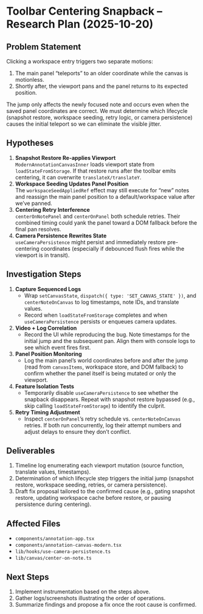 # Toolbar Centering Snapback – Research Plan (2025-10-20)

## Problem Statement
Clicking a workspace entry triggers two separate motions:
1. The main panel “teleports” to an older coordinate while the canvas is motionless.
2. Shortly after, the viewport pans and the panel returns to its expected position.

The jump only affects the newly focused note and occurs even when the saved panel coordinates are correct. We must determine which lifecycle (snapshot restore, workspace seeding, retry logic, or camera persistence) causes the initial teleport so we can eliminate the visible jitter.

## Hypotheses
1. **Snapshot Restore Re-applies Viewport**  
   `ModernAnnotationCanvasInner` loads viewport state from `loadStateFromStorage`. If that restore runs after the toolbar emits centering, it can overwrite `translateX/translateY`.
2. **Workspace Seeding Updates Panel Position**  
   The `workspaceSeedAppliedRef` effect may still execute for “new” notes and reassign the main panel position to a default/workspace value after we’ve panned.
3. **Centering Retry Interference**  
   `centerOnNotePanel` and `centerOnPanel` both schedule retries. Their combined timing could yank the panel toward a DOM fallback before the final pan resolves.
4. **Camera Persistence Rewrites State**  
   `useCameraPersistence` might persist and immediately restore pre-centering coordinates (especially if debounced flush fires while the viewport is in transit).

## Investigation Steps
1. **Capture Sequenced Logs**
   - Wrap `setCanvasState`, `dispatch({ type: 'SET_CANVAS_STATE' })`, and `centerNoteOnCanvas` to log timestamps, note IDs, and translate values.
   - Record when `loadStateFromStorage` completes and when `useCameraPersistence` persists or enqueues camera updates.
2. **Video + Log Correlation**
   - Record the UI while reproducing the bug. Note timestamps for the initial jump and the subsequent pan. Align them with console logs to see which event fires first.
3. **Panel Position Monitoring**
   - Log the main panel’s world coordinates before and after the jump (read from `canvasItems`, workspace store, and DOM fallback) to confirm whether the panel itself is being mutated or only the viewport.
4. **Feature Isolation Tests**
   - Temporarily disable `useCameraPersistence` to see whether the snapback disappears. Repeat with snapshot restore bypassed (e.g., skip calling `loadStateFromStorage`) to identify the culprit.
5. **Retry Timing Adjustment**
   - Inspect `centerOnPanel`’s retry schedule vs. `centerNoteOnCanvas` retries. If both run concurrently, log their attempt numbers and adjust delays to ensure they don’t conflict.

## Deliverables
1. Timeline log enumerating each viewport mutation (source function, translate values, timestamps).
2. Determination of which lifecycle step triggers the initial jump (snapshot restore, workspace seeding, retries, or camera persistence).
3. Draft fix proposal tailored to the confirmed cause (e.g., gating snapshot restore, updating workspace cache before restore, or pausing persistence during centering).

## Affected Files
- `components/annotation-app.tsx`
- `components/annotation-canvas-modern.tsx`
- `lib/hooks/use-camera-persistence.ts`
- `lib/canvas/center-on-note.ts`

## Next Steps
1. Implement instrumentation based on the steps above.
2. Gather logs/screenshots illustrating the order of operations.
3. Summarize findings and propose a fix once the root cause is confirmed.
